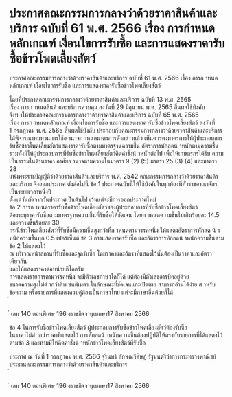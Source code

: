 
# ประกาศคณะกรรมการกลางว่าด้วยราคาสินค้าและบริการ ฉบับที่ 61 พ.ศ. 2566 เรื่อง การกำหนดหลักเกณฑ์ เงื่อนไขการรับซื้อ และการแสดงราคารับซื้อข้าวโพดเลี้ยงสัตว์
      
      

      
      

ประกาศคณะกรรมการกลางว่าด้วยราคาสินค้าและบริการ 
ฉบับที่  61  พ.ศ.  2566 
เรื่อง  การก าหนดหลักเกณฑ์  เงื่อนไขการรับซื้อ  และการแสดงราคารับซื้อข้าวโพดเลี้ยงสัตว์ 
 
 
โดยที่ประกาศคณะกรรมการกลางว่าด้วยราคาสินค้าและบริการ  ฉบับที่  13  พ.ศ.  2565  
เรื่อง  การก าหนดสินค้าและบริการควบคุม  ลงวันที่  29  มิถุนายน  พ.ศ.  2565  สิ้นผลใช้บังคับ   
จึงท าให้ประกาศคณะกรรมการกลางว่าด้วยราคาสินค้าและบริการ  ฉบับที่  65  พ.ศ.  2565   
เรื่อง  การก าหนดหลักเกณฑ์  เงื่อนไขการรับซื้อ  และการแสดงราคารับซื้อข้าวโพดเลี้ยงสัตว์  ลงวันที่   
1  กรกฎาคม  พ.ศ.  2565  สิ้นผลใช้บังคับ  ประกอบกับคณะกรรมการกลางว่าด้วยราคาสินค้าและบริการ   
ได้พิจารณาทบทวนการใช้อ านาจก าหนดมาตรการดังกล่าวแล้ว  เห็นควรคงมาตรการให้ผู้ประกอบการ 
รับซื้อข้าวโพดเลี้ยงสัตว์แสดงราคารับซื้อตามมาตรฐานความชื้น  อัตราการหักลดน้ าหนักตามความชื้น  
รวมทั้งมิให้ผู้ประกอบการที่รับซื้อข้าวโพดเลี้ยงสัตว์คิดค่าชั่งน้ าหนักต่อไป  เพื่อให้เกษตรกรได้รับ 
ความเป็นธรรมในด้านราคา 
อาศัยอ านาจตามความในมาตรา  9  (2)  (5)  มาตรา  25  (3)  (4)  และมาตรา  28   
แห่งพระราชบัญญัติว่าด้วยราคาสินค้าและบริการ  พ.ศ.  2542  คณะกรรมการกลางว่าด้วยราคาสินค้า
และบริการ  จึงออกประกาศ  ดังต่อไปนี้ 
ข้อ 1 ประกาศฉบับนี้ให้ใช้บังคับในทุกท้องที่ทั่วราชอาณาจักรเป็นระยะเวลาหนึ่งปี   
ตั้งแต่วันถัดจากวันประกาศเป็นต้นไป  เว้นแต่จะมีการออกประกาศใหม่   
ข้อ 2 การก าหนดราคารับซื้อข้าวโพดเลี้ยงสัตว์ของผู้ประกอบการที่รับซื้อข้าวโพดเลี้ยงสัตว์  
ต้องระบุราคารับซื้อตามมาตรฐานความชื้นที่รับซื้อให้ชัดเจน  โดยก าหนดความชื้นไม่เกินร้อยละ  14.5  
และความชื้นร้อยละ  30   
กรณีข้าวโพดเลี้ยงสัตว์ที่รับซื้อมีความชื้นสูงกว่าที่ก าหนดตามวรรคหนึ่ง  ให้แสดงอัตราการหักลด
น้ าหนักความชื้นทุก  0.5  เปอร์เซ็นต์ 
ข้อ 3 การแสดงราคารับซื้อ  และอัตราการหักลดน้ าหนักความชื้นตามข้อ  2  ให้แสดงไว้  
ณ  บริเวณหน้าสถานที่รับซื้อและจุดรับซื้อ  โดยราคาและอัตราที่แสดงไว้นั้นต้องเป็นราคาและอัตราเดียวกัน  
และให้แสดงราคาต่อหน่วยกิโลกรัม   
การแสดงรายการตามวรรคหนึ่ง  จะมีตัวเลขภาษาใดก็ได้  แต่ต้องมีตัวเลขอารบิคอยู่ด้วย   
ขนาดความสูงไม่ต่ ากว่าสิบเซนติเมตร  ในลักษณะที่ชัดเจนและเปิดเผย  สามารถอ่านได้ง่าย  ส าหรับข้อความ
หรือรายการที่แสดงควบคู่ต้องเป็นภาษาไทย  แต่จะมีภาษาอื่นด้วยก็ได้   
้
 
่
เลม   140   ตอนพิเศษ   196    งราชกิจจานุเบกษา17   สิงหาคม   2566

ข้อ 4 ในการรับซื้อข้าวโพดเลี้ยงสัตว์  ผู้ประกอบการรับซื้อข้าวโพดเลี้ยงสัตว์ต้องรับซื้อ   
ในราคาไม่ต่ ากว่าราคาที่แสดงไว้  การหักลดน้ าหนักความชื้นต้องปฏิบัติให้ตรงกับรายการที่ได้แสดงไว้
ตามข้อ  3  และห้ามมิให้คิดค่าชั่งน้ าหนักข้าวโพดเลี้ยงสัตว์ที่รับซื้อ 
 
ประกาศ  ณ  วันที่  1  กรกฎาคม  พ.ศ.  2566 
จุรินทร์  ลักษณวิศิษฏ์ 
รัฐมนตรีว่าการกระทรวงพาณิชย์   
ประธานคณะกรรมการกลางว่าด้วยราคาสินค้าและบริการ   
้
 
่
เลม   140   ตอนพิเศษ   196    งราชกิจจานุเบกษา17   สิงหาคม   2566